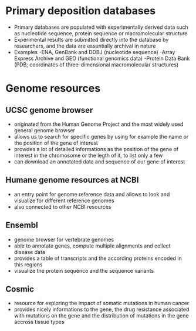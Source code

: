 # Primary deposition databases 
- Primary databases are populated with experimentally derived data such as nucleotide sequence, protein sequence or macromolecular structure
- Experimental results are submitted directly into the database by researchers, and the data are essentially archival in nature
- Examples
  -ENA, GenBank and DDBJ (nucleotide sequence)
  -Array Express Archive and GEO (functional genomics data)
  -Protein Data Bank (PDB; coordinates of three-dimensional macromolecular structures)


# Genome resources
## UCSC genome browser
- originated from the Human Genome Project and the most widely used general genome browser
- allows us to search for specific genes by using for example the name or the position of the gene of interest
- provides a lot of detailed informations as the position of the gene of interest in the chromosome or the legth of it, to list only a few
- can download an annotated data and sequence of our gene of interest


## Humane genome resources at NCBI
- an entry point for genome reference data and allows to look and visualize for different reference genomes
- also connected to other NCBI resources 

## Ensembl
- genome browser for vertebrate genomes 
- able to annotate genes, compute multiple alignments and collect disease data
- provides a table of transcripts and the according proteins encoded in this regions
- visualize the protein sequence and the sequence variants

## Cosmic
- resource for exploring the impact of somatic mutations in human cancer
- provides nicely informations to the gene, the drug resistance associated with mutations on the gene and the distribution of mutations in the gene accross tissue types
